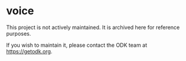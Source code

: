 # voice

This project is not actively maintained. It is archived here for reference purposes.

If you wish to maintain it, please contact the ODK team at https://getodk.org.

